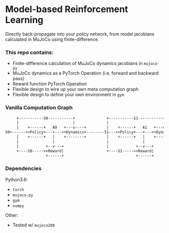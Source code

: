# Model-based Reinforcement Learning

Directly back-propagate into your policy network, from model jacobians calculated in MuJoCo using finite-difference.

### This repo contains:
* Finite-difference calculation of MuJoCo dynamics jacobians in `mujoco-py`
* MuJoCo dynamics as a PyTorch Operation (i.e. forward and backward pass)
* Reward function PyTorch Operation
* Flexible design to wire up your own meta computation graph
* Flexible design to define your own environment in `gym`

### Vanilla Computation Graph
```txt
     +-----------S0-----------+              +-----------S1-----------+
     |                        |              |                        |
     |    +------+   A0   +---v----+         |    +------+   A1   +---v----+
S0+------>+Policy+---+--->+Dynamics+--------S1--->+Policy+---+--->+Dynamics+--->S2  ...
     |    +------+   |    +--------+         |    +------+   |    +--------+
     |               |                       |               |
     |            +--v---+                   |            +--v---+
     +----S0----->+Reward|                   +----S1----->+Reward|
                  +------+                                +------+
```

### Dependencies
Python3.6:
* `torch`
* `mujoco-py`
* `gym`
* `numpy`

Other:
* Tested w/ `mujoco200`
